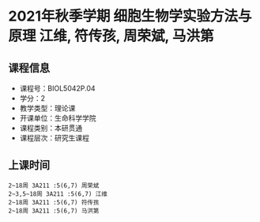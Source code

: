 # 2021年秋季学期 细胞生物学实验方法与原理 江维, 符传孩, 周荣斌, 马洪第






## 课程信息

- 课程号：BIOL5042P.04
- 学分：2
- 教学类型：理论课
- 开课单位：生命科学学院
- 课程类别：本研贯通
- 课程层次：研究生课程

## 上课时间

```
2~18周 3A211 :5(6,7) 周荣斌
2~3,5~18周 3A211 :5(6,7) 江维
2~18周 3A211 :5(6,7) 符传孩
2~18周 3A211 :5(6,7) 马洪第
```

